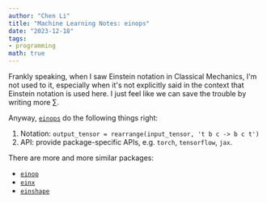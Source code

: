 ```yaml
---
author: "Chen Li"
title: "Machine Learning Notes: einops"
date: "2023-12-18"
tags: 
- programming
math: true
---
```


Frankly speaking, when I saw Einstein notation in Classical Mechanics, I'm not used to it, especially when it's not explicitly said in the context that Einstein notation is used here. I just feel like we can save the trouble by writing more $\sum$.

Anyway, [`einops`](https://github.com/arogozhnikov/einops/) do the following things right:
1. Notation: `output_tensor = rearrange(input_tensor, 't b c -> b c t')`
2. API: provide package-specific APIs, e.g. `torch`, `tensorflow`, `jax`.

There are more and more similar packages:
- [`einop`](https://github.com/cgarciae/einop)
- [`einx`](https://github.com/fferflo/einx)
- [`einshape`](https://github.com/google-deepmind/einshape/)